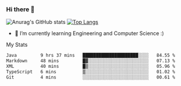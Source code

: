 ### Hi there 👋

![Anurag's GitHub stats](https://github-readme-stats.vercel.app/api?username=MatteoIorio11&show_icons=true&theme=dark) 
[![Top Langs](https://github-readme-stats.vercel.app/api/top-langs/?username=MatteoIorio11&theme=dark)](https://github.com/MatteoIorio11/github-readme-stats)

- 🌱 I’m currently learning Engineering and Computer Science :)

<!--
**MatteoIorio11/MatteoIorio11** is a ✨ _special_ ✨ repository because its `README.md` (this file) appears on your GitHub profile.

Here are some ideas to get you started:

- 🔭 I’m currently working on ...
- 🌱 I’m currently learning ...
- 👯 I’m looking to collaborate on ...
- 🤔 I’m looking for help with ...
- 💬 Ask me about ...
- 📫 How to reach me: ...
- 😄 Pronouns: ...
- ⚡ Fun fact: ...
-->
My Stats
<!--START_SECTION:waka-->

```txt
Java         9 hrs 37 mins   █████████████████████░░░░   84.55 %
Markdown     48 mins         █▓░░░░░░░░░░░░░░░░░░░░░░░   07.13 %
XML          40 mins         █▒░░░░░░░░░░░░░░░░░░░░░░░   05.96 %
TypeScript   6 mins          ▒░░░░░░░░░░░░░░░░░░░░░░░░   01.02 %
Git          4 mins          ░░░░░░░░░░░░░░░░░░░░░░░░░   00.61 %
```

<!--END_SECTION:waka-->

